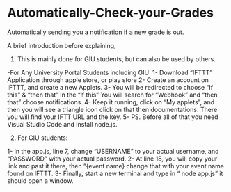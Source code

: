 # Automatically-Check-your-Grades
Automatically sending you a notification if a new grade is out.

A brief introduction before explaining, 
1.	This is mainly done for GIU students, but can also be used by others.

-For Any University Portal Students including GIU:
       1- Download “IFTTT” Application through apple store, or play store
       2- Create an account on IFTTT, and create a new Applets.
3- You will be redirected to choose “If this” & “then that”
     in the “if this” You will search for “Webhook”
     and “then that” choose notifications.
4- Keep it running, click on “My applets”, and then you will see a triangle icon click on that then documentations. There you will find your IFTT URL and the key.
5- PS. Before all of that you need Visual Studio Code and Install node.js.


2.	For GIU students:

1- In the app.js, line 7, change “USERNAME” to your actual username, and “PASSWORD” with your actual password.
2- At line 18, you will copy your link and past it there, then “{event name} change that with your event name found on IFTTT.
3- Finally, start a new terminal and type in “ node app.js” it should open a window.









